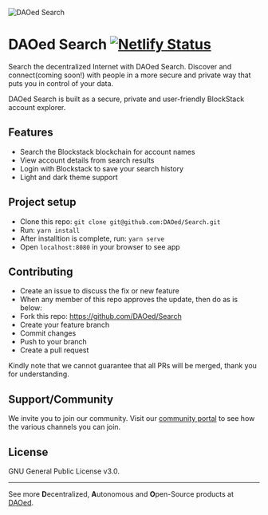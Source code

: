 ![DAOed Search](https://daoed.com/img/daoed-search-wordmark.png)

# DAOed Search [![Netlify Status](https://api.netlify.com/api/v1/badges/904c08e9-9cba-4a72-98de-e67e2d5296cf/deploy-status)](https://app.netlify.com/sites/daoed/deploys)

Search the decentralized Internet with DAOed Search. Discover and connect(coming soon!) with people in a more secure and private way that puts you in control of your data.

DAOed Search is built as a secure, private and user-friendly BlockStack account explorer.

## Features
* Search the Blockstack blockchain for account names
* View account details from search results
* Login with Blockstack to save your search history
* Light and dark theme support

## Project setup
* Clone this repo: `git clone git@github.com:DAOed/Search.git`
* Run: `yarn install`
* After installtion is complete, run: `yarn serve`
* Open `localhost:8080` in your browser to see app

## Contributing
* Create an issue to discuss the fix or new feature
* When any member of this repo approves the update, then do as is below:
* Fork this repo: https://github.com/DAOed/Search
* Create your feature branch
* Commit changes
* Push to your branch
* Create a pull request

Kindly note that we cannot guarantee that all PRs will be merged, thank you for understanding.

## Support/Community
We invite you to join our community. Visit our [community portal](https://about.daoed.com/community) to see how the various channels you can join.

## License

GNU General Public License v3.0.

---

See more **D**ecentralized, **A**utonomous and **O**pen-Source products at [DAOed](https://about.daoed.com).
